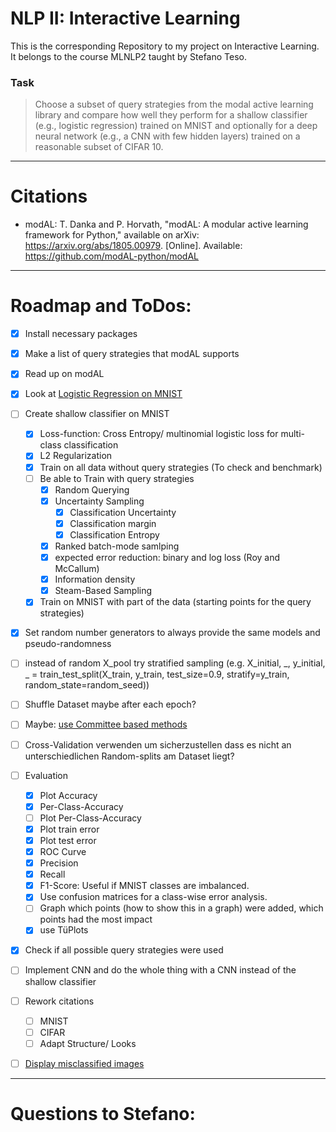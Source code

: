 # NLP II: Interactive Learning
 
This is the corresponding Repository to my project on Interactive Learning. It belongs to the course MLNLP2 taught by Stefano Teso.

### Task 
> Choose a subset of query strategies from the modal active learning library and compare how well they perform for a shallow classifier (e.g., logistic regression) trained on MNIST and optionally for a deep neural network (e.g., a CNN with few hidden layers) trained on a reasonable subset of CIFAR 10.


---

# Citations
- modAL: T. Danka and P. Horvath, "modAL: A modular active learning framework for Python," available on arXiv: https://arxiv.org/abs/1805.00979. [Online]. Available: https://github.com/modAL-python/modAL

--- 

# Roadmap and ToDos:
- [x] Install necessary packages
- [x] Make a list of query strategies that modAL supports
- [x] Read up on modAL
- [x] Look at [Logistic Regression on MNIST](https://github.com/michelucci/Logistic-Regression-Explained/blob/master/MNIST%20with%20Logistic%20Regression%20from%20scratch.ipynb)
- [ ] Create shallow classifier on MNIST
  - [x] Loss-function: Cross Entropy/ multinomial logistic loss for multi-class classification
  - [x] L2 Regularization
  - [x] Train on all data without query strategies (To check and benchmark)
  - [ ] Be able to Train with query strategies
    - [x] Random Querying
    - [x] Uncertainty Sampling
      - [x] Classification Uncertainty
      - [x] Classification margin
      - [x] Classification Entropy
    - [x] Ranked batch-mode samlping
    - [x] expected error reduction: binary and log loss (Roy and McCallum)
    - [x] Information density
    - [X] Steam-Based Sampling
  - [x] Train on MNIST with part of the data (starting points for the query strategies)
- [x] Set random number generators to always provide the same models and pseudo-randomness
- [ ] instead of random X_pool try stratified  sampling (e.g. X_initial, _, y_initial, _ = train_test_split(X_train, y_train, test_size=0.9, stratify=y_train, random_state=random_seed))
- [ ] Shuffle Dataset maybe after each epoch?
- [ ] Maybe: [use Committee based methods](https://modal-python.readthedocs.io/en/latest/content/models/Committee.html#query-strategies)
- [ ] Cross-Validation verwenden um sicherzustellen dass es nicht an unterschiedlichen Random-splits am Dataset liegt?
- [ ] Evaluation
  - [x] Plot Accuracy
  - [x] Per-Class-Accuracy
  - [ ] Plot Per-Class-Accuracy
  - [x] Plot train error
  - [x] Plot test error
  - [x] ROC Curve
  - [x] Precision
  - [x] Recall
  - [x] F1-Score: Useful if MNIST classes are imbalanced.
  - [x] Use confusion matrices for a class-wise error analysis.
  - [ ] Graph which points (how to show this in a graph) were added, which points had the most impact
  - [x] use TüPlots
- [x] Check if all possible query strategies were used
- [ ] Implement CNN and do the whole thing with a CNN instead of the shallow classifier
- [ ] Rework citations
  - [ ] MNIST
  - [ ] CIFAR 
  - [ ] Adapt Structure/ Looks
- [ ] [Display misclassified images](https://towardsdatascience.com/logistic-regression-using-python-sklearn-numpy-mnist-handwriting-recognition-matplotlib-a6b31e2b166a)


---

# Questions to Stefano: